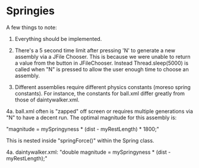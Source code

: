 Springies
=========

A few things to note:

1. Everything should be implemented.

2. There's a 5 second time limit after pressing 'N' to generate a new assembly via a JFile Chooser. This is because we were unable to return a value from the button in JFileChooser. Instead Thread.sleep(5000) is called when "N" is pressed to allow the user enough time to choose an assembly.

3. Different assemblies require different physics constants (moreso spring constants). For instance, the constants for ball.xml differ greatly from those of daintywalker.xml.

  4a. ball.xml often is "zapped" off screen or requires multiple generations via "N" to have a decent run. The optimal magnitude for this assembly is: 

  "magnitude = mySpringyness * (dist - myRestLength) * 1800;"

  This is nested inside "springForce()" within the Spring class.

  4a. daintywalker.xml: "double magnitude = mySpringyness * (dist - myRestLength);"
